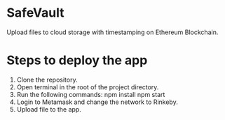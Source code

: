 # SafeVault
Upload files to cloud storage with timestamping on Ethereum Blockchain.

# Steps to deploy the app
1. Clone the repository.
2. Open terminal in the root of the project directory.
3. Run the following commands:
  npm install
  npm start
4. Login to Metamask and change the network to Rinkeby.
5. Upload file to the app.
